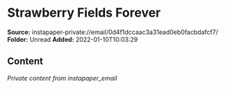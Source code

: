 # Strawberry Fields Forever

**Source:** instapaper-private://email/0d4f1dccaac3a31ead0eb0facbdafcf7/
**Folder:** Unread
**Added:** 2022-01-10T10:03:29




## Content
*Private content from instapaper_email*
